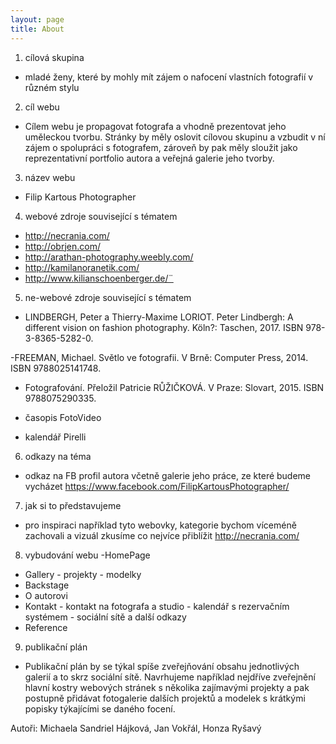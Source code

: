 ```yaml
---
layout: page
title: About
---
```


1. cílová skupina
- mladé ženy, které by mohly mít zájem o nafocení vlastních fotografií v různém stylu

2. cíl webu
- Cílem webu je propagovat fotografa a vhodně prezentovat jeho uměleckou tvorbu. Stránky by měly oslovit cílovou skupinu a vzbudit v ní zájem o spolupráci s fotografem, zároveň by pak měly sloužit jako reprezentativní portfolio autora a veřejná galerie jeho tvorby.

3. název webu
- Filip Kartous Photographer

4. webové zdroje související s tématem
- http://necrania.com/
- http://obrjen.com/
- http://arathan-photography.weebly.com/
- http://kamilanoranetik.com/
- http://www.kilianschoenberger.de/¨

5. ne-webové zdroje související s tématem
- LINDBERGH, Peter a Thierry-Maxime LORIOT. Peter Lindbergh: A different vision on fashion photography. Köln?: Taschen, 2017. ISBN 978-3-8365-5282-0.

 -FREEMAN, Michael. Světlo ve fotografii. V Brně: Computer Press, 2014. ISBN 9788025141748.

- Fotografování. Přeložil Patricie RŮŽIČKOVÁ. V Praze: Slovart, 2015. ISBN 9788075290335.

- časopis FotoVideo

- kalendář Pirelli

6. odkazy na téma
- odkaz na FB profil autora včetně galerie jeho práce, ze které budeme vycházet
https://www.facebook.com/FilipKartousPhotographer/

7. jak si to představujeme
- pro inspiraci například tyto webovky, kategorie bychom víceméně zachovali a vizuál zkusíme co nejvíce přiblížit
http://necrania.com/

8. vybudování webu
-HomePage
- Gallery
      - projekty
      - modelky
- Backstage
- O autorovi
- Kontakt
        - kontakt na fotografa a studio
        - kalendář s rezervačním systémem
       - sociální sítě a další odkazy
- Reference

9. publikační  plán 
- Publikační plán by se týkal spíše zveřejňování obsahu jednotlivých galerií a to skrz sociální sítě. Navrhujeme například nejdříve zveřejnění hlavní kostry webových stránek s několika zajímavými projekty a pak postupně přidávat fotogalerie dalších projektů a modelek s krátkými popisky týkajícími se daného focení.

Autoři:
Michaela Sandriel Hájková, Jan Vokřál, Honza Ryšavý
